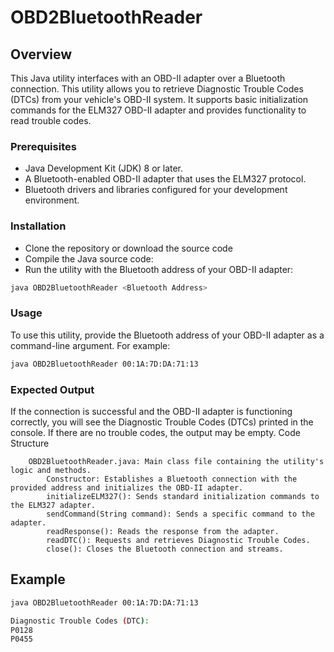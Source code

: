 # OBD2BluetoothReader
## Overview
This Java utility interfaces with an OBD-II adapter over a Bluetooth connection. This utility allows you to retrieve Diagnostic Trouble Codes (DTCs) from your vehicle's OBD-II system. It supports basic initialization commands for the ELM327 OBD-II adapter and provides functionality to read trouble codes.

### Prerequisites

- Java Development Kit (JDK) 8 or later.
- A Bluetooth-enabled OBD-II adapter that uses the ELM327 protocol.
- Bluetooth drivers and libraries configured for your development environment.

### Installation
- Clone the repository or download the source code
- Compile the Java source code:
- Run the utility with the Bluetooth address of your OBD-II adapter:

```sh
java OBD2BluetoothReader <Bluetooth Address>
```

### Usage
To use this utility, provide the Bluetooth address of your OBD-II adapter as a command-line argument. For example:

```sh
java OBD2BluetoothReader 00:1A:7D:DA:71:13
```

### Expected Output

If the connection is successful and the OBD-II adapter is functioning correctly, you will see the Diagnostic Trouble Codes (DTCs) printed in the console. If there are no trouble codes, the output may be empty.
Code Structure

```
    OBD2BluetoothReader.java: Main class file containing the utility's logic and methods.
        Constructor: Establishes a Bluetooth connection with the provided address and initializes the OBD-II adapter.
        initializeELM327(): Sends standard initialization commands to the ELM327 adapter.
        sendCommand(String command): Sends a specific command to the adapter.
        readResponse(): Reads the response from the adapter.
        readDTC(): Requests and retrieves Diagnostic Trouble Codes.
        close(): Closes the Bluetooth connection and streams.
```

## Example

```sh
java OBD2BluetoothReader 00:1A:7D:DA:71:13

Diagnostic Trouble Codes (DTC):
P0128
P0455
```
